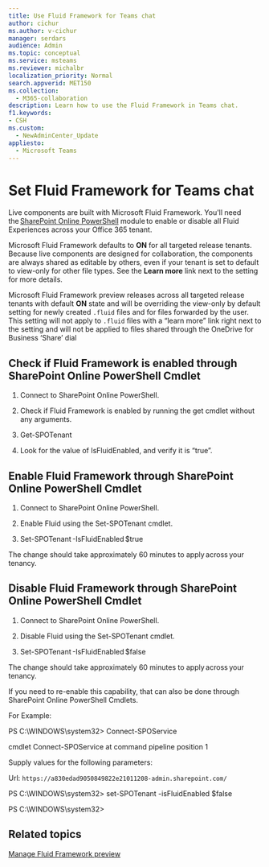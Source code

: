 ```yaml
---
title: Use Fluid Framework for Teams chat
author: cichur
ms.author: v-cichur
manager: serdars
audience: Admin
ms.topic: conceptual
ms.service: msteams
ms.reviewer: michalbr
localization_priority: Normal
search.appverid: MET150
ms.collection: 
  - M365-collaboration
description: Learn how to use the Fluid Framework in Teams chat.
f1.keywords:
- CSH
ms.custom: 
  - NewAdminCenter_Update
appliesto: 
  - Microsoft Teams
---
```


# Set Fluid Framework for Teams chat 

Live components are built with Microsoft Fluid Framework. You'll need the [SharePoint Online PowerShell](/powershell/sharepoint/sharepoint-online/connect-sharepoint-online?view=sharepoint-ps) module to enable or disable all Fluid Experiences across your Office 365 tenant.

Microsoft Fluid Framework defaults to **ON** for all targeted release tenants. Because live components are designed for collaboration, the components are always shared as editable by others, even if your tenant is set to default to view-only for other file types. See the **Learn more** link next to the setting for more details. 

Microsoft Fluid Framework preview releases across all targeted release tenants with default **ON** state and will be overriding the view-only by default setting for newly created `.fluid` files and for files forwarded by the user. This setting will not apply to `.fluid` files with a “learn more” link right next to the setting and will not be applied to files shared through the OneDrive for Business ‘Share’ dial 

## Check if Fluid Framework is enabled through SharePoint Online PowerShell Cmdlet 

1. Connect to SharePoint Online PowerShell. 

2. Check if Fluid Framework is enabled by running the get cmdlet without any arguments. 

3. Get-SPOTenant 

4. Look for the value of IsFluidEnabled, and verify it is “true”. 
 
## Enable Fluid Framework through SharePoint Online PowerShell Cmdlet  

1. Connect to SharePoint Online PowerShell.  

2. Enable Fluid using the Set-SPOTenant cmdlet. 

3. Set-SPOTenant -IsFluidEnabled $true  

The change should take approximately 60 minutes to apply across your tenancy.  


## Disable Fluid Framework through SharePoint Online PowerShell Cmdlet  

1. Connect to SharePoint Online PowerShell.  

2. Disable Fluid using the Set-SPOTenant cmdlet.  

3. Set-SPOTenant -IsFluidEnabled $false  

The change should take approximately 60 minutes to apply across your tenancy.  

If you need to re-enable this capability, that can also be done through SharePoint Online PowerShell Cmdlets.  
 
For Example: 

PS C:\WINDOWS\system32> Connect-SPOService 


cmdlet Connect-SPOService at command pipeline position 1 

Supply values for the following parameters: 

Url: `https://a830edad9050849822e21011208-admin.sharepoint.com/` 

PS C:\WINDOWS\system32> set-SPOTenant -isFluidEnabled $false 

PS C:\WINDOWS\system32> 

## Related topics

[Manage Fluid Framework preview](/office365/troubleshoot/access-management/manage-fluid-framework-preview-access)